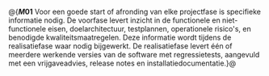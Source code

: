 @{**$M01$**
 Voor een goede start of afronding van elke projectfase is specifieke informatie nodig. De voorfase levert inzicht in de functionele en niet-functionele eisen, doelarchitectuur, testplannen, operationele risico's, en benodigde kwaliteitsmaatregelen. Deze informatie wordt tijdens de realisatiefase waar nodig bijgewerkt. De realisatiefase levert één of meerdere werkende versies van de software met regressietests, aangevuld met een vrijgaveadvies, release notes en installatiedocumentatie.}@
